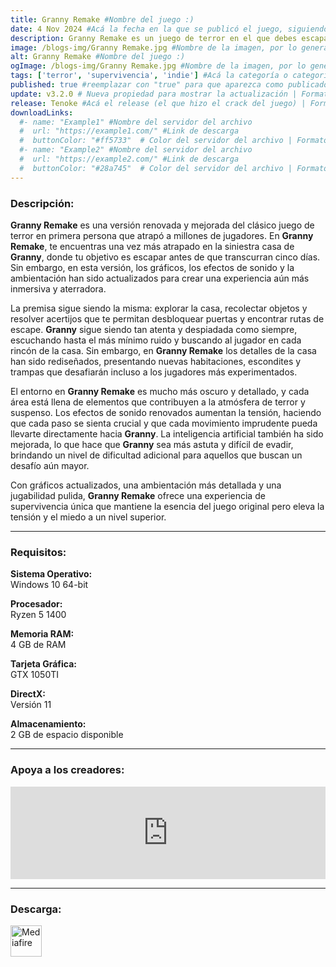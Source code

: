 ```yaml
---
title: Granny Remake #Nombre del juego :)
date: 4 Nov 2024 #Acá la fecha en la que se publicó el juego, siguiendo este formato: Dia "30", Mes "Oct", Año "2024" = como debe quedar: 30 Oct 2024
description: Granny Remake es un juego de terror en el que debes escapar de una casa oscura, perseguido por una astuta y feroz Abuela. Puedes elegir entre varias rutas, huir en coche, llamar a la policía, o desbloquear la puerta principal para salvarte. #Acá una mini descripción del juego
image: /blogs-img/Granny Remake.jpg #Nombre de la imagen, por lo general es exactamente el mismo nombre que el juego excluyendo lo ":" (Dos puntos)
alt: Granny Remake #Nombre del juego :)
ogImage: /blogs-img/Granny Remake.jpg #Nombre de la imagen, por lo general es exactamente el mismo nombre que el juego excluyendo lo ":" (Dos puntos)
tags: ['terror', 'supervivencia', 'indie'] #Acá la categoría o categorías del juego, si es más de una se coloca en este formato: ['categoría1', 'categoría2']
published: true #reemplazar con "true" para que aparezca como publicado
update: v3.2.0 # Nueva propiedad para mostrar la actualización | Formato: v1.0.0
release: Tenoke #Acá el release (el que hizo el crack del juego) | Formato: Nicolhetti
downloadLinks:
  #- name: "Example1" #Nombre del servidor del archivo
  #  url: "https://example1.com/" #Link de descarga
  #  buttonColor: "#ff5733"  # Color del servidor del archivo | Formato hexadecimal | MediaFire: #0171F0 | Buzzheavier: #FF6600 |
  #- name: "Example2" #Nombre del servidor del archivo
  #  url: "https://example2.com/" #Link de descarga
  #  buttonColor: "#28a745"  # Color del servidor del archivo | Formato hexadecimal | MediaFire: #0171F0 | Buzzheavier: #FF6600 |
---
```


<!--En VSCode seleccionando una palabra, por ejemplo: "Granny Remake" y apretando Ctrl+F2 se seleccionan todas las palabras iguales-->

### Descripción:
**Granny Remake** es una versión renovada y mejorada del clásico juego de terror en primera persona que atrapó a millones de jugadores. En **Granny Remake**, te encuentras una vez más atrapado en la siniestra casa de **Granny**, donde tu objetivo es escapar antes de que transcurran cinco días. Sin embargo, en esta versión, los gráficos, los efectos de sonido y la ambientación han sido actualizados para crear una experiencia aún más inmersiva y aterradora.

La premisa sigue siendo la misma: explorar la casa, recolectar objetos y resolver acertijos que te permitan desbloquear puertas y encontrar rutas de escape. **Granny** sigue siendo tan atenta y despiadada como siempre, escuchando hasta el más mínimo ruido y buscando al jugador en cada rincón de la casa. Sin embargo, en **Granny Remake** los detalles de la casa han sido rediseñados, presentando nuevas habitaciones, escondites y trampas que desafiarán incluso a los jugadores más experimentados.

El entorno en **Granny Remake** es mucho más oscuro y detallado, y cada área está llena de elementos que contribuyen a la atmósfera de terror y suspenso. Los efectos de sonido renovados aumentan la tensión, haciendo que cada paso se sienta crucial y que cada movimiento imprudente pueda llevarte directamente hacia **Granny**. La inteligencia artificial también ha sido mejorada, lo que hace que **Granny** sea más astuta y difícil de evadir, brindando un nivel de dificultad adicional para aquellos que buscan un desafío aún mayor.

Con gráficos actualizados, una ambientación más detallada y una jugabilidad pulida, **Granny Remake** ofrece una experiencia de supervivencia única que mantiene la esencia del juego original pero eleva la tensión y el miedo a un nivel superior.
<!--Prompt para Chat-GPT: Hazme una descripción para el juego "Granny Remake" y cada que menciones "Granny Remake" ponlo en negrita -->

---

### Requisitos:
**Sistema Operativo:**  
Windows 10 64-bit

**Procesador:**  
Ryzen 5 1400

**Memoria RAM:**  
4 GB de RAM

**Tarjeta Gráfica:**  
GTX 1050TI

**DirectX:**  
Versión 11

**Almacenamiento:**  
2 GB de espacio disponible

<!--Si falta o sobra un requisito se quita o se agrega manteniendo el mismo formato-->

---

### Apoya a los creadores:
<iframe src="https://store.steampowered.com/widget/2110820/" frameborder="0" style="background-color: transparent; width: 100% !important; aspect-ratio: 646 / 190;"></iframe>

<!--Reemplazar los numeros (AppID) del juego (en este caso 2668510) por el numero (AppID) correspondiente con el juego a publicar-->
<!--El AppID se encuentra en la URL del Juego en Steam-->

---

### Descarga:

[<img src="https://gist.github.com/cxmeel/0dbc95191f239b631c3874f4ccf114e2/raw/download.svg" alt="Mediafire" height="50" />](https://www.mediafire.com/file/pn8r61y672zm46t/Granny_Remake_v3.2.0.zip/file)

<!-- # se debe reemplazar por el link de descarga-->

<!--NOMBRE-DEL-SERVICIO se debe reemplazar por el servicio donde está subido el juego-->